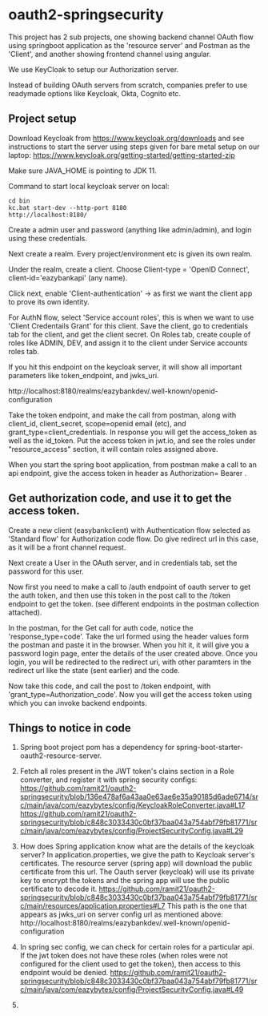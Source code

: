 # oauth2-springsecurity

This project has 2 sub projects, one showing backend channel OAuth flow using springboot application as the 'resource server' and Postman as the 'Client', and another showing frontend channel using angular.

We use KeyCloak to setup our Authorization server.

Instead of building OAuth servers from scratch, companies prefer to use readymade options like Keycloak, Okta, Cognito etc.

## Project setup
Download Keycloak from https://www.keycloak.org/downloads and see instructions to 
start the server using steps given for bare metal setup on our laptop: https://www.keycloak.org/getting-started/getting-started-zip

Make sure JAVA_HOME is pointing to JDK 11.

Command to start local keycloak server on local:
```
cd bin
kc.bat start-dev --http-port 8180
http://localhost:8180/
```
Create a admin user and password (anything like admin/admin), and login using these credentials.

Next create a realm. Every project/environment etc is given its own realm.

Under the realm, create a client. Choose Client-type = 'OpenID Connect', client-id='eazybankapi' (any name).

Click next, enable 'Client-authentication' -> as first we want the client app to prove its own identity.
 
For AuthN flow, select 'Service account roles', this is when we want to use 'Client Credentails Grant' for this client.
Save the client, go to credentials tab for the client, and get the client secret.
On Roles tab, create couple of roles like ADMIN, DEV, and assign it to the client under Service accounts roles tab.

If you hit this endpoint on the keycloak server, it will show all important parameters like token_endpoint, and jwks_uri.

http://localhost:8180/realms/eazybankdev/.well-known/openid-configuration

Take the token endpoint, and make the call from postman, along with client_id, client_secret, scope=openid email (etc), and grant_type=client_credentials. In response you will get the access_token as well as the id_token. Put the access token in jwt.io, and see the roles under "resource_access" section, it will contain roles assigned above.

When you start the spring boot application, from postman make a call to an api endpoint, give the access token in header as Authorization= Bearer <token>.

## Get authorization code, and use it to get the access token.
Create a new client (easybankclient) with Authentication flow selected as 'Standard flow' for Authorization code flow. Do give redirect url in this case, as it will be a front channel request.

Next create a User in the OAuth server, and in credentials tab, set the password for this user.

Now first you need to make a call to /auth endpoint of oauth server to get the auth token, and then use this token in the post call to the /token endpoint to get the token. (see different endpoints in the postman collection attached). 

In the postman, for the Get call for auth code, notice the 'response_type=code'. Take the url formed using the header values form the postman and paste it in the browser. When you hit it, it will give you a password login page, enter the details of the user created above. Once you login, you will be redirected to the redirect uri, with other paramters in the redirect url like the state (sent earlier) and the code.

Now take this code, and call the post to /token endpoint, with 'grant_type=Authorization_code'. Now you will get the access token using which you can invoke backend endpoints.


## Things to notice in code
1. Spring boot project pom has a dependency for spring-boot-starter-oauth2-resource-server.

2. Fetch all roles present in the JWT token's clains section in a Role converter, and register it with spring security configs:
https://github.com/ramit21/oauth2-springsecurity/blob/136e478af6a43aa0e63ae6e35a90185d6ade6714/src/main/java/com/eazybytes/config/KeycloakRoleConverter.java#L17
https://github.com/ramit21/oauth2-springsecurity/blob/c848c3033430c0bf37baa043a754abf79fb81771/src/main/java/com/eazybytes/config/ProjectSecurityConfig.java#L29

3. How does Spring application know what are the details of the keycloak server? In application.properties, we give the path to Keycloak server's certificates. The resource server (spring app) will download the public certificate from this url. The Oauth server (keycloak) will use its private key to encrypt the tokens and the spring app will use the public certificate to decode it.
https://github.com/ramit21/oauth2-springsecurity/blob/c848c3033430c0bf37baa043a754abf79fb81771/src/main/resources/application.properties#L7
This path is the one that appears as jwks_uri on server config url as mentioned above: http://localhost:8180/realms/eazybankdev/.well-known/openid-configuration

4. In spring sec config, we can check for certain roles for a particular api. If the jwt token does not have these roles (when roles were not configured for the client used to get the token), then access to this endpoint would be denied.
https://github.com/ramit21/oauth2-springsecurity/blob/c848c3033430c0bf37baa043a754abf79fb81771/src/main/java/com/eazybytes/config/ProjectSecurityConfig.java#L49

5. 